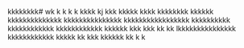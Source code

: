 kkkkkkkk# wk
k
k
k
k
kkkk
kj
kkk
kkkkk
kkkk
kkkkkkkk
kkkkkk
kkkkkkkkkkkkkk
kkkkkkkkkkkkkkk
kkkkkkkkkkkkkkkkk
kkkkkkkkkk
kkkkkkkkkkkk
kkkkkkkkkkkk
kkkkkk
kkk
kkk
kk
kk
lkkkkkkkkkkkkkkk
kkkkkkkkkkkk
kkkkk
kk
kkk
kkkkkk
kk
k
k
